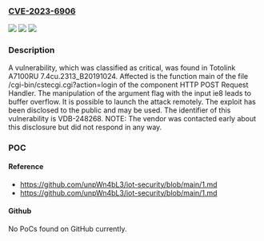 ### [CVE-2023-6906](https://cve.mitre.org/cgi-bin/cvename.cgi?name=CVE-2023-6906)
![](https://img.shields.io/static/v1?label=Product&message=A7100RU&color=blue)
![](https://img.shields.io/static/v1?label=Version&message=%3D%207.4cu.2313_B20191024%20&color=brighgreen)
![](https://img.shields.io/static/v1?label=Vulnerability&message=CWE-120%20Buffer%20Overflow&color=brighgreen)

### Description

A vulnerability, which was classified as critical, was found in Totolink A7100RU 7.4cu.2313_B20191024. Affected is the function main of the file /cgi-bin/cstecgi.cgi?action=login of the component HTTP POST Request Handler. The manipulation of the argument flag with the input ie8 leads to buffer overflow. It is possible to launch the attack remotely. The exploit has been disclosed to the public and may be used. The identifier of this vulnerability is VDB-248268. NOTE: The vendor was contacted early about this disclosure but did not respond in any way.

### POC

#### Reference
- https://github.com/unpWn4bL3/iot-security/blob/main/1.md
- https://github.com/unpWn4bL3/iot-security/blob/main/1.md

#### Github
No PoCs found on GitHub currently.

